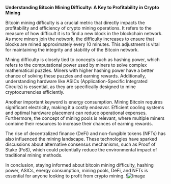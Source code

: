 **Understanding Bitcoin Mining Difficulty: A Key to Profitability in Crypto Mining**

Bitcoin mining difficulty is a crucial metric that directly impacts the profitability and efficiency of crypto mining operations. It refers to the measure of how difficult it is to find a new block in the blockchain network. As more miners join the network, the difficulty increases to ensure that blocks are mined approximately every 10 minutes. This adjustment is vital for maintaining the integrity and stability of the Bitcoin network.

Mining difficulty is closely tied to concepts such as hashing power, which refers to the computational power used by miners to solve complex mathematical puzzles. Miners with higher hashing power have a better chance of solving these puzzles and earning rewards. Additionally, understanding hardware like ASICs (Application-Specific Integrated Circuits) is essential, as they are specifically designed to mine cryptocurrencies efficiently.

Another important keyword is energy consumption. Mining Bitcoin requires significant electricity, making it a costly endeavor. Efficient cooling systems and optimal hardware placement can reduce operational expenses. Furthermore, the concept of mining pools is relevant, where multiple miners combine their resources to increase their chances of earning rewards.

The rise of decentralized finance (DeFi) and non-fungible tokens (NFTs) has also influenced the mining landscape. These technologies have sparked discussions about alternative consensus mechanisms, such as Proof of Stake (PoS), which could potentially reduce the environmental impact of traditional mining methods.

In conclusion, staying informed about bitcoin mining difficulty, hashing power, ASICs, energy consumption, mining pools, DeFi, and NFTs is essential for anyone looking to profit from crypto mining. !![Image](https://github.com/user-attachments/assets/057c907c-805e-4310-a052-f5031067f3de)